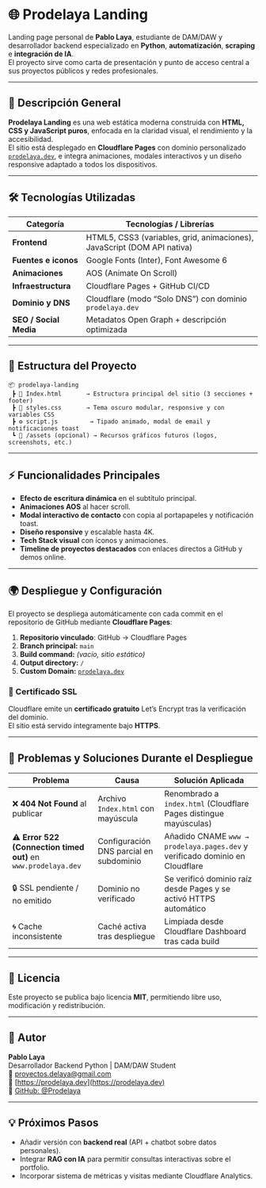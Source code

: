 # 🌐 Prodelaya Landing

Landing page personal de **Pablo Laya**, estudiante de DAM/DAW y desarrollador backend especializado en **Python**, **automatización**, **scraping** e **integración de IA**.  
El proyecto sirve como carta de presentación y punto de acceso central a sus proyectos públicos y redes profesionales.

---

## 🚀 Descripción General

**Prodelaya Landing** es una web estática moderna construida con **HTML, CSS y JavaScript puros**, enfocada en la claridad visual, el rendimiento y la accesibilidad.  
El sitio está desplegado en **Cloudflare Pages** con dominio personalizado [`prodelaya.dev`](https://prodelaya.dev), e integra animaciones, modales interactivos y un diseño responsive adaptado a todos los dispositivos.

---

## 🛠️ Tecnologías Utilizadas

| Categoría | Tecnologías / Librerías |
|------------|--------------------------|
| **Frontend** | HTML5, CSS3 (variables, grid, animaciones), JavaScript (DOM API nativa) |
| **Fuentes e iconos** | Google Fonts (Inter), Font Awesome 6 |
| **Animaciones** | AOS (Animate On Scroll) |
| **Infraestructura** | Cloudflare Pages + GitHub CI/CD |
| **Dominio y DNS** | Cloudflare (modo “Solo DNS”) con dominio `prodelaya.dev` |
| **SEO / Social Media** | Metadatos Open Graph + descripción optimizada |

---

## 🧩 Estructura del Proyecto

```
📦 prodelaya-landing
 ┣ 📜 Index.html       → Estructura principal del sitio (3 secciones + footer)
 ┣ 🎨 styles.css       → Tema oscuro modular, responsive y con variables CSS
 ┣ ⚙️ script.js         → Tipado animado, modal de email y notificaciones toast
 ┗ 📁 /assets (opcional) → Recursos gráficos futuros (logos, screenshots, etc.)
```

---

## ⚡ Funcionalidades Principales

- **Efecto de escritura dinámica** en el subtítulo principal.
- **Animaciones AOS** al hacer scroll.
- **Modal interactivo de contacto** con copia al portapapeles y notificación toast.
- **Diseño responsive** y escalable hasta 4K.
- **Tech Stack visual** con íconos y animaciones.
- **Timeline de proyectos destacados** con enlaces directos a GitHub y demos online.

---

## 🌍 Despliegue y Configuración

El proyecto se despliega automáticamente con cada commit en el repositorio de GitHub mediante **Cloudflare Pages**:

1. **Repositorio vinculado**: GitHub → Cloudflare Pages  
2. **Branch principal:** `main`  
3. **Build command:** *(vacío, sitio estático)*  
4. **Output directory:** `/`  
5. **Custom Domain:** [`prodelaya.dev`](https://prodelaya.dev)

### 🔐 Certificado SSL

Cloudflare emite un **certificado gratuito** Let’s Encrypt tras la verificación del dominio.  
El sitio está servido íntegramente bajo **HTTPS**.

---

## 🧠 Problemas y Soluciones Durante el Despliegue

| Problema | Causa | Solución Aplicada |
|-----------|--------|-------------------|
| ❌ **404 Not Found** al publicar | Archivo `Index.html` con mayúscula | Renombrado a `index.html` (Cloudflare Pages distingue mayúsculas) |
| ⚠️ **Error 522 (Connection timed out)** en `www.prodelaya.dev` | Configuración DNS parcial en subdominio | Añadido CNAME `www → prodelaya.pages.dev` y verificado dominio en Cloudflare |
| 🔒 SSL pendiente / no emitido | Dominio no verificado | Se verificó dominio raíz desde Pages y se activó HTTPS automático |
| 🌀 Cache inconsistente | Caché activa tras despliegue | Limpiada desde Cloudflare Dashboard tras cada build |

---

## 🧾 Licencia

Este proyecto se publica bajo licencia **MIT**, permitiendo libre uso, modificación y redistribución.

---

## 👤 Autor

**Pablo Laya**  
Desarrollador Backend Python | DAM/DAW Student  
📧 [proyectos.delaya@gmail.com](mailto:proyectos.delaya@gmail.com)  
🔗 [https://prodelaya.dev](https://prodelaya.dev)  
🐙 [GitHub: @Prodelaya](https://github.com/Prodelaya)

---

## 💡 Próximos Pasos

- Añadir versión con **backend real** (API + chatbot sobre datos personales).  
- Integrar **RAG con IA** para permitir consultas interactivas sobre el portfolio.  
- Incorporar sistema de métricas y visitas mediante Cloudflare Analytics.
